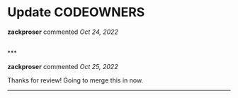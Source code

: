 # Update CODEOWNERS

**zackproser** commented *Oct 24, 2022*


<br />
***


**zackproser** commented *Oct 25, 2022*

Thanks for review! Going to merge this in now.
***

